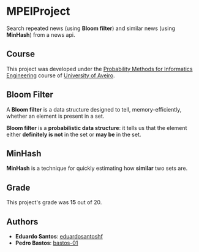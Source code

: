 # MPEIProject

Search repeated news (using **Bloom filter**) and similar news (using **MinHash**) from a news api.

## Course
This project was developed under the [Probability Methods for Informatics Engineering](https://www.ua.pt/en/uc/12182) course of [University of Aveiro](https://www.ua.pt/).

## Bloom Filter
A **Bloom filter** is a data structure designed to tell, memory-efficiently, whether an element is present in a set.

**Bloom filter** is a **probabilistic data structure**: it tells us that the element either **definitely is not** in the set or **may be** in the set. 

## MinHash
**MinHash** is a technique for quickly estimating how **similar** two sets are.

## Grade 
This project's grade was **15** out of 20.

## Authors
* **Eduardo Santos**: [eduardosantoshf](https://github.com/eduardosantoshf)
* **Pedro Bastos**: [bastos-01](https://github.com/bastos-01)
